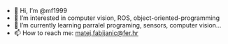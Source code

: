 - 👋 Hi, I’m @mf1999
- 👀 I’m interested in computer vision, ROS, object-oriented-programming
- 🌱 I’m currently learning parralel programing, sensors, computer vision...
- 📫 How to reach me: matej.fabijanic@fer.hr

<!---
mf1999/mf1999 is a ✨ special ✨ repository because its `README.md` (this file) appears on your GitHub profile.
You can click the Preview link to take a look at your changes.
--->
